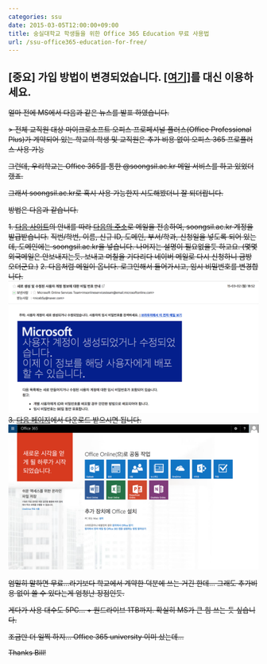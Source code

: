 ```yaml
---
categories: ssu
date: 2015-03-05T12:00:00+09:00
title: 숭실대학교 학생들을 위한 Office 365 Education 무료 사용법
url: /ssu-office365-education-for-free/
---
```


## **[중요] 가입 방법이 변경되었습니다. [[여기]](http://cloud.soongsil.ac.kr/)를 대신 이용하세요.**

~~얼마 전에 MS에서 다음과 같은 뉴스를 발표 하였습니다.~~

~~> 전체 교직원 대상 마이크로소프트 오피스 프로페셔널 플러스(Office Professional Plus)가 계약되어 있는 학교의 학생 및 교직원은 추가 비용 없이 오피스 365 프로플러스 사용 가능~~

~~그런데, 우리학교는 Office 365를 통한 @soongsil.ac.kr 메일 서비스를 하고 있었더랬죠.~~

~~그래서 soongsil.ac.kr로 혹시 사용 가능한지 시도해봤더니 잘 되더랍니다.~~

~~방법은 다음과 같습니다.~~

~~1. [다음 사이트](http://www.ssu.ac.kr/web/kor/plaza_c_02_02)의 안내를 따라 [다음의 주소](mailto:ssuimt@ssu.ac.kr)로 메일을 전송하여, soongsil.ac.kr 계정을 발급받습니다.~~
~~직번/학번, 이름, 신규 ID, 도메인, 부서/학과, 신청일을 넣도록 되어 있는데, 도메인에는 soongsil.ac.kr을 넣습니다. 나머지는 설명이 필요없을듯 하고요. (몇몇 외국메일은 안보내지는듯. 보내고 며칠을 기다리다 네이버 메일로 다시 신청하니 금방 오더군요.)~~
~~2. 다음처럼 메일이 옵니다. 로그인해서 들어가시고, 임시 비밀번호를 변경합니다.~~
<img src="/images/N1f_hyZCx.png" alt="niceb5y blog">
~~3. [다음 페이지](http://portal.office.com/)에서 다운로드 받으시면 됩니다.~~
<img src="/images/E1AGRy-Ae.png" alt="niceb5y blog">

~~엄밀히 말하면 무료...라기보다 학교에서 계약한 덕분에 쓰는 거긴 한데... 그래도 추가비용 없이 쓸 수 있다는게 엄청난 장점인듯.~~

~~게다가 사용 대수도 5PC... + 원드라이브 1TB까지. 확실히 MS가 큰 힘 쓰는 듯 싶습니다.~~

~~조금만 더 일찍 하지... Office 365 university 이미 샀는데...~~

~~Thanks Bill!~~
